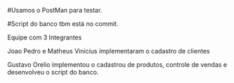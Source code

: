 #Usamos o PostMan para testar.

#Script do banco tbm está no commit.

Equipe com 3 Integrantes

Joao Pedro e Matheus Vinicius implementaram o cadastro de clientes

Gustavo Orelio implementou o cadastrou de produtos, controle de vendas e desenvolveu o script do banco.
